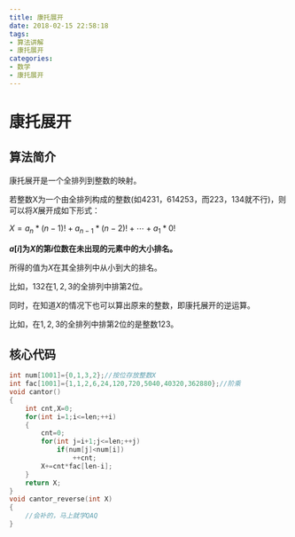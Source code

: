 ```yaml
---
title: 康托展开
date: 2018-02-15 22:58:18
tags:
- 算法讲解
- 康托展开
categories:
- 数学
- 康托展开
---
```


# 康托展开

## 算法简介

康托展开是一个全排列到整数的映射。

若整数X为一个由全排列构成的整数(如$4231$，$614253$，而$223$，$134$就不行)，则可以将$X$展开成如下形式：

<!-- more -->

$X = a_n*(n-1)! + a_{n-1}*(n-2)! + \cdots + a_1*0!$

**$a[i]​$为$X​$的第$i​$位数在未出现的元素中的大小排名。**

所得的值为$X​$在其全排列中从小到大的排名。

比如，$132​$在$1,2,3​$的全排列中排第$2​$​位。

同时，在知道$X​$的情况下也可以算出原来的整数，即康托展开的逆运算。

比如，在$1,2,3​$的全排列中排第$2​$位的是整数$123​$。

## 核心代码

```c++
int num[1001]={0,1,3,2};//按位存放整数X
int fac[1001]={1,1,2,6,24,120,720,5040,40320,362880};//阶乘
void cantor()
{
    int cnt,X=0;
    for(int i=1;i<=len;++i)
    {
        cnt=0;
        for(int j=i+1;j<=len;++j)
            if(num[j]<num[i])
                ++cnt;
        X+=cnt*fac[len-i];
    }
    return X;
}
void cantor_reverse(int X)
{
    //会补的，马上就学QAQ
}
```
